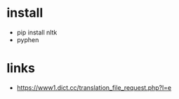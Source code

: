 # install
* pip install nltk
* pyphen

# links
* https://www1.dict.cc/translation_file_request.php?l=e